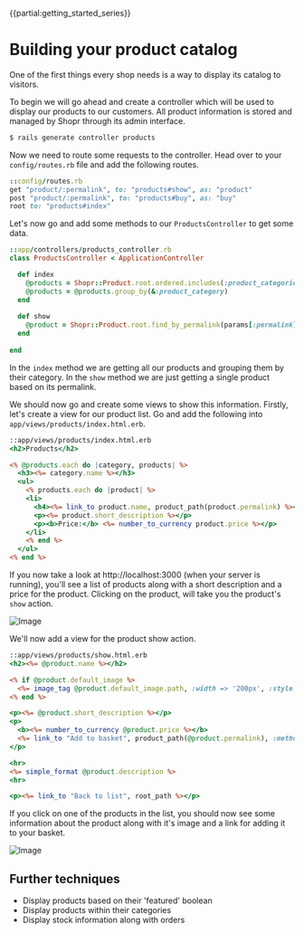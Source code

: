 {{partial:getting_started_series}}

# Building your product catalog

One of the first things every shop needs is a way to display its catalog to visitors.

To begin we will go ahead and create a controller which will be used to display our
products to our customers. All product information is stored and managed by Shopr through
its admin interface.

```bash
$ rails generate controller products
```

Now we need to route some requests to the controller. Head over to your `config/routes.rb`
file and add the following routes.

```ruby
::config/routes.rb
get "product/:permalink", to: "products#show", as: "product"
post "product/:permalink", to: "products#buy", as: "buy"
root to: "products#index"
```

Let's now go and add some methods to our `ProductsController` to get some data.

```ruby
::app/controllers/products_controller.rb
class ProductsController < ApplicationController

  def index
    @products = Shopr::Product.root.ordered.includes(:product_categories, :variants)
    @products = @products.group_by(&:product_category)
  end
  
  def show
    @product = Shopr::Product.root.find_by_permalink(params[:permalink])
  end
  
end
```

In the `index` method we are getting all our products and grouping them by their category.
In the `show` method we are just getting a single product based on its permalink.

We should now go and create some views to show this information. Firstly, let's create a
view for our product list. Go and add the following into `app/views/products/index.html.erb`.

```rhtml
::app/views/products/index.html.erb
<h2>Products</h2>

<% @products.each do |category, products| %>
  <h3><%= category.name %></h3>
  <ul>
    <% products.each do |product| %>
    <li>
      <h4><%= link_to product.name, product_path(product.permalink) %></h4>
      <p><%= product.short_description %></p>
      <p><b>Price:</b> <%= number_to_currency product.price %></p>
    </li>
    <% end %>
  </ul>
<% end %>
```

If you now take a look at http://localhost:3000 (when your server is running), you'll see a
list of products along with a short description and a price for the product. Clicking 
on the product, will take you the product's `show` action.

![Image](http://s.adamcooke.io/cZDqP.png)

We'll now add a view for the product show action.

```rhtml
::app/views/products/show.html.erb
<h2><%= @product.name %></h2>

<% if @product.default_image %>
  <%= image_tag @product.default_image.path, :width => '200px', :style => "float:right" %>
<% end %>

<p><%= @product.short_description %></p>
<p>
  <b><%= number_to_currency @product.price %></b>
  <%= link_to "Add to basket", product_path(@product.permalink), :method => :post %>
</p>

<hr>
<%= simple_format @product.description %>
<hr>

<p><%= link_to "Back to list", root_path %></p>
```

If you click on one of the products in the list, you should now see some information 
about the product along with it's image and a link for adding it to your basket.

![Image](http://s.adamcooke.io/4nfIL.png)

## Further techniques

* Display products based on their 'featured' boolean
* Display products within their categories
* Display stock information along with orders
